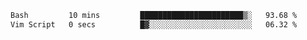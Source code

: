 <!--START_SECTION:waka-->

```txt
Bash         10 mins         ███████████████████████▒░   93.68 %
Vim Script   0 secs          █▓░░░░░░░░░░░░░░░░░░░░░░░   06.32 %
```

<!--END_SECTION:waka-->
